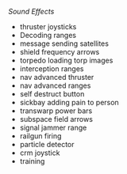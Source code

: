 _Sound Effects_

- thruster joysticks
- Decoding ranges
- message sending satellites
- shield frequency arrows
- torpedo loading torp images
- interception ranges
- nav advanced thruster
- nav advanced ranges
- self destruct button
- sickbay adding pain to person
- transwarp power bars
- subspace field arrows
- signal jammer range
- railgun firing
- particle detector
- crm joystick
- training
